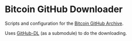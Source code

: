 # Bitcoin GitHub Downloader

Scripts and configuration for the [Bitcoin GitHub Archive](https://github.com/achow101/btc-github-archive).

Uses [GitHub-DL](https://github.com/achow101/github-dl/) (as a submodule) to do the downloading.
